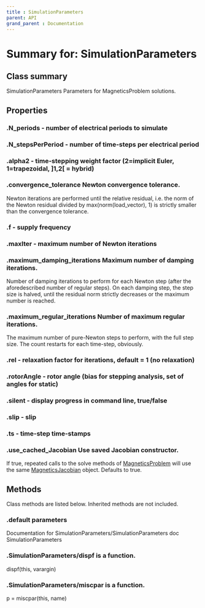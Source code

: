 ```yaml
---
title : SimulationParameters
parent: API
grand_parent : Documentation
---
```

# Summary for: **SimulationParameters**

## Class summary

SimulationParameters Parameters for MagneticsProblem solutions.

## Properties

### .**N_periods** - number of electrical periods to simulate

### .**N_stepsPerPeriod** - number of time-steps per electrical period

### .**alpha2** - time-stepping weight factor (2=implicit Euler, 1=trapezoidal, ]1,2[ = hybrid)

### .**convergence_tolerance** Newton convergence tolerance.

Newton iterations are performed until the relative residual, i.e. the norm
of the Newton residual divided by max(norm(load_vector), 1) is strictly smaller
than the convergence tolerance.

### .**f** - supply frequency

### .**maxIter** - maximum number of Newton iterations

### .**maximum_damping_iterations** Maximum number of damping iterations.

Number of damping iterations to perform for each Newton step (after the
aforedescribed number of regular steps). On each damping step, the step size
is halved, until the residual norm strictly decreases or the maximum number is
reached.

### .**maximum_regular_iterations** Number of maximum regular iterations.

The maximum number of pure-Newton steps to perform, with the full step size.
The count restarts for each time-step, obviously.

### .**rel** - relaxation factor for iterations, default = 1 (no relaxation)

### .**rotorAngle** - rotor angle (bias for stepping analysis, set of angles for static)

### .**silent** - display progress in command line, true/false

### .**slip** - slip

### .**ts** - time-step time-stamps

### .**use_cached_Jacobian** Use saved Jacobian constructor.

If true, repeated calls to the solve methods of
[MagneticsProblem](MagneticsProblem.html) will use the same [MagneticsJacobian](MagneticsJacobian.html) object.
Defaults to true.


## Methods

Class methods are listed below. Inherited methods are not included.

### .default parameters
Documentation for SimulationParameters/SimulationParameters
doc SimulationParameters

### .SimulationParameters/**dispf** is a function.
dispf(this, varargin)

### .SimulationParameters/**miscpar** is a function.
p = miscpar(this, name)


